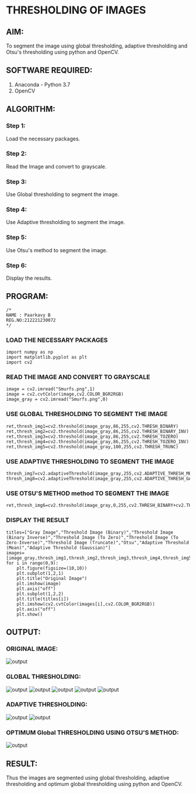 # THRESHOLDING OF IMAGES
## AIM:
To segment the image using global thresholding, adaptive thresholding and Otsu's thresholding using python and OpenCV.

## SOFTWARE REQUIRED:
1. Anaconda - Python 3.7
2. OpenCV

## ALGORITHM:
### Step 1:
Load the necessary packages.

### Step 2:
Read the Image and convert to grayscale.

### Step 3:
Use Global thresholding to segment the image.

### Step 4:
Use Adaptive thresholding to segment the image.

### Step 5:
Use Otsu's method to segment the image.

### Step 6:
Display the results.

## PROGRAM:
```
/*
NAME : Paarkavy B
REG.NO:212221230072
*/
```

### LOAD THE NECESSARY PACKAGES
```
import numpy as np
import matplotlib.pyplot as plt
import cv2
```

### READ THE IMAGE AND CONVERT TO GRAYSCALE
```
image = cv2.imread("Smurfs.png",1)
image = cv2.cvtColor(image,cv2.COLOR_BGR2RGB)
image_gray = cv2.imread("Smurfs.png",0)
```

### USE GLOBAL THRESHOLDING TO SEGMENT THE IMAGE
```
ret,thresh_img1=cv2.threshold(image_gray,86,255,cv2.THRESH_BINARY)
ret,thresh_img2=cv2.threshold(image_gray,86,255,cv2.THRESH_BINARY_INV)
ret,thresh_img3=cv2.threshold(image_gray,86,255,cv2.THRESH_TOZERO)
ret,thresh_img4=cv2.threshold(image_gray,86,255,cv2.THRESH_TOZERO_INV)
ret,thresh_img5=cv2.threshold(image_gray,100,255,cv2.THRESH_TRUNC)
```

### USE ADAPTIVE THRESHOLDING TO SEGMENT THE IMAGE 
```
thresh_img7=cv2.adaptiveThreshold(image_gray,255,cv2.ADAPTIVE_THRESH_MEAN_C,cv2.THRESH_BINARY,11,2)
thresh_img8=cv2.adaptiveThreshold(image_gray,255,cv2.ADAPTIVE_THRESH_GAUSSIAN_C,cv2.THRESH_BINARY,11,2)
```

### USE OTSU'S METHOD method TO SEGMENT THE IMAGE
```
ret,thresh_img6=cv2.threshold(image_gray,0,255,cv2.THRESH_BINARY+cv2.THRESH_OTSU)
```

### DISPLAY THE RESULT
```
titles=["Gray Image","Threshold Image (Binary)","Threshold Image (Binary Inverse)","Threshold Image (To Zero)","Threshold Image (To Zero-Inverse)","Threshold Image (Truncate)","Otsu","Adaptive Threshold (Mean)","Adaptive Threshold (Gaussian)"]
images=[image_gray,thresh_img1,thresh_img2,thresh_img3,thresh_img4,thresh_img5,thresh_img6,thresh_img7,thresh_img8]
for i in range(0,9):
    plt.figure(figsize=(10,10))
    plt.subplot(1,2,1)
    plt.title("Original Image")
    plt.imshow(image)
    plt.axis("off")
    plt.subplot(1,2,2)
    plt.title(titles[i])
    plt.imshow(cv2.cvtColor(images[i],cv2.COLOR_BGR2RGB))
    plt.axis("off")
    plt.show()
```
## OUTPUT:
### ORIGINAL IMAGE:
![output](op1.png)

### GLOBAL  THRESHOLDING:
![output](op2.png)
![output](op3.png)
![output](op4.png)
![output](op5.png)
![output](op6.png)

### ADAPTIVE THRESHOLDING:
![output](op8.png)
![output](op9.png)

### OPTIMUM Global THRESHOLDING USING OTSU'S METHOD:
![output](op7.png)

## RESULT:
Thus the images are segmented using global thresholding, adaptive thresholding and optimum global thresholding using python and OpenCV.

